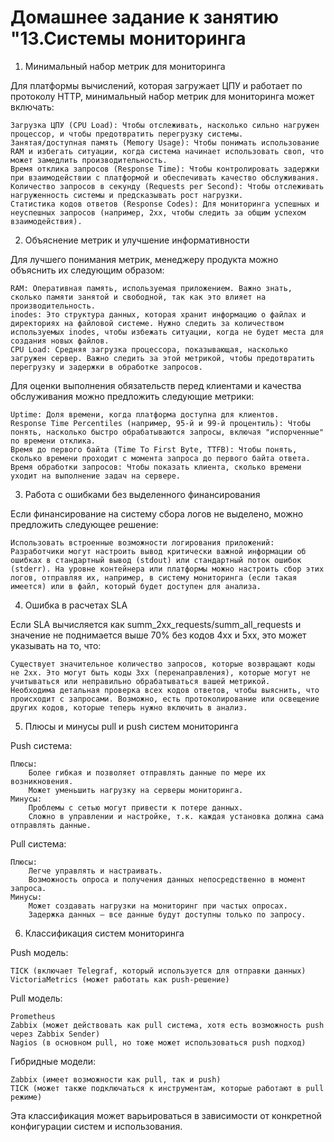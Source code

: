 # Домашнее задание к занятию "13.Системы мониторинга
1. Минимальный набор метрик для мониторинга

Для платформы вычислений, которая загружает ЦПУ и работает по протоколу HTTP, минимальный набор метрик для мониторинга может включать:

    Загрузка ЦПУ (CPU Load): Чтобы отслеживать, насколько сильно нагружен процессор, и чтобы предотвратить перегрузку системы.
    Занятая/доступная память (Memory Usage): Чтобы понимать использование RAM и избегать ситуации, когда система начинает использовать своп, что может замедлить производительность.
    Время отклика запросов (Response Time): Чтобы контролировать задержки при взаимодействии с платформой и обеспечивать качество обслуживания.
    Количество запросов в секунду (Requests per Second): Чтобы отслеживать нагруженность системы и предсказывать рост нагрузки.
    Статистика кодов ответов (Response Codes): Для мониторинга успешных и неуспешных запросов (например, 2xx, чтобы следить за общим успехом взаимодействия).

2. Объяснение метрик и улучшение информативности

Для лучшего понимания метрик, менеджеру продукта можно объяснить их следующим образом:

    RAM: Оперативная память, используемая приложением. Важно знать, сколько памяти занятой и свободной, так как это влияет на производительность.
    inodes: Это структура данных, которая хранит информацию о файлах и директориях на файловой системе. Нужно следить за количеством используемых inodes, чтобы избежать ситуации, когда не будет места для создания новых файлов.
    CPU Load: Средняя загрузка процессора, показывающая, насколько загружен сервер. Важно следить за этой метрикой, чтобы предотвратить перегрузку и задержки в обработке запросов.

Для оценки выполнения обязательств перед клиентами и качества обслуживания можно предложить следующие метрики:

    Uptime: Доля времени, когда платформа доступна для клиентов.
    Response Time Percentiles (например, 95-й и 99-й процентиль): Чтобы понять, насколько быстро обрабатываются запросы, включая "испорченные" по времени отклика.
    Время до первого байта (Time To First Byte, TTFB): Чтобы понять, сколько времени проходит с момента запроса до первого байта ответа.
    Время обработки запросов: Чтобы показать клиента, сколько времени уходит на выполнение задач на сервере.

3. Работа с ошибками без выделенного финансирования

Если финансирование на систему сбора логов не выделено, можно предложить следующее решение:

    Использовать встроенные возможности логирования приложений: Разработчики могут настроить вывод критически важной информации об ошибках в стандартный вывод (stdout) или стандартный поток ошибок (stderr). На уровне контейнера или платформы можно настроить сбор этих логов, отправляя их, например, в систему мониторинга (если такая имеется) или в файл, который будет доступен для анализа.

4. Ошибка в расчетах SLA

Если SLA вычисляется как summ_2xx_requests/summ_all_requests и значение не поднимается выше 70% без кодов 4xx и 5xx, это может указывать на то, что:

    Существует значительное количество запросов, которые возвращают коды не 2xx. Это могут быть коды 3xx (перенаправления), которые могут не учитываться или неправильно обрабатываться вашей метрикой.
    Необходима детальная проверка всех кодов ответов, чтобы выяснить, что происходит с запросами. Возможно, есть протоколирование или освещение других кодов, которые теперь нужно включить в анализ.

5. Плюсы и минусы pull и push систем мониторинга

Push система:

    Плюсы:
        Более гибкая и позволяет отправлять данные по мере их возникновения.
        Может уменьшить нагрузку на серверы мониторинга.
    Минусы:
        Проблемы с сетью могут привести к потере данных.
        Сложно в управлении и настройке, т.к. каждая установка должна сама отправлять данные.

Pull система:

    Плюсы:
        Легче управлять и настраивать.
        Возможность опроса и получения данных непосредственно в момент запроса.
    Минусы:
        Может создавать нагрузки на мониторинг при частых опросах.
        Задержка данных – все данные будут доступны только по запросу.

6. Классификация систем мониторинга

Push модель:

    TICK (включает Telegraf, который используется для отправки данных)
    VictoriaMetrics (может работать как push-решение)

Pull модель:

    Prometheus
    Zabbix (может действовать как pull система, хотя есть возможность push через Zabbix Sender)
    Nagios (в основном pull, но тоже может использоваться push подход)

Гибридные модели:

    Zabbix (имеет возможности как pull, так и push)
    TICK (может также подключаться к инструментам, которые работают в pull режиме)

Эта классификация может варьироваться в зависимости от конкретной конфигурации систем и использования.

